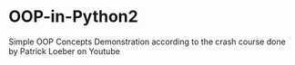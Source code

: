 # OOP-in-Python2
Simple OOP Concepts Demonstration according to the crash course done by Patrick Loeber on Youtube
